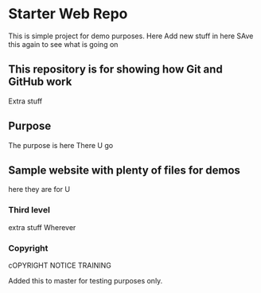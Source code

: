 # Starter Web Repo

This is  simple project for demo purposes.
Here
Add new stuff in here
SAve this again to see what is going on

## This repository is for showing how Git and GitHub work

Extra stuff

## Purpose

The purpose is here
There U go

## Sample website with plenty of files for demos
here they are for U

### Third level

extra stuff
Wherever

### Copyright

cOPYRIGHT NOTICE TRAINING

Added this to master for testing purposes only.